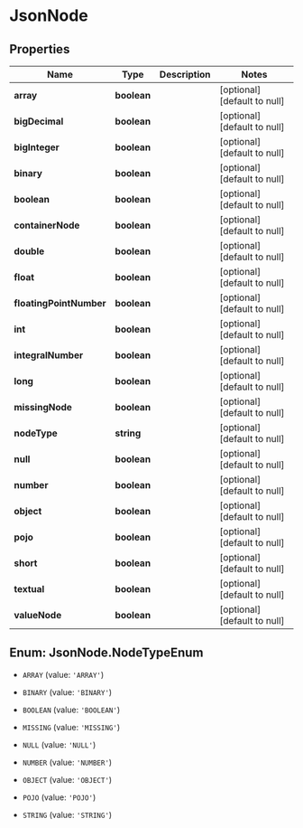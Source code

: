 # JsonNode

## Properties
Name | Type | Description | Notes
------------ | ------------- | ------------- | -------------
**array** | **boolean** |  | [optional] [default to null]
**bigDecimal** | **boolean** |  | [optional] [default to null]
**bigInteger** | **boolean** |  | [optional] [default to null]
**binary** | **boolean** |  | [optional] [default to null]
**boolean** | **boolean** |  | [optional] [default to null]
**containerNode** | **boolean** |  | [optional] [default to null]
**double** | **boolean** |  | [optional] [default to null]
**float** | **boolean** |  | [optional] [default to null]
**floatingPointNumber** | **boolean** |  | [optional] [default to null]
**int** | **boolean** |  | [optional] [default to null]
**integralNumber** | **boolean** |  | [optional] [default to null]
**long** | **boolean** |  | [optional] [default to null]
**missingNode** | **boolean** |  | [optional] [default to null]
**nodeType** | **string** |  | [optional] [default to null]
**null** | **boolean** |  | [optional] [default to null]
**number** | **boolean** |  | [optional] [default to null]
**object** | **boolean** |  | [optional] [default to null]
**pojo** | **boolean** |  | [optional] [default to null]
**short** | **boolean** |  | [optional] [default to null]
**textual** | **boolean** |  | [optional] [default to null]
**valueNode** | **boolean** |  | [optional] [default to null]


<a name="JsonNode.NodeTypeEnum"></a>
## Enum: JsonNode.NodeTypeEnum


* `ARRAY` (value: `'ARRAY'`)

* `BINARY` (value: `'BINARY'`)

* `BOOLEAN` (value: `'BOOLEAN'`)

* `MISSING` (value: `'MISSING'`)

* `NULL` (value: `'NULL'`)

* `NUMBER` (value: `'NUMBER'`)

* `OBJECT` (value: `'OBJECT'`)

* `POJO` (value: `'POJO'`)

* `STRING` (value: `'STRING'`)




